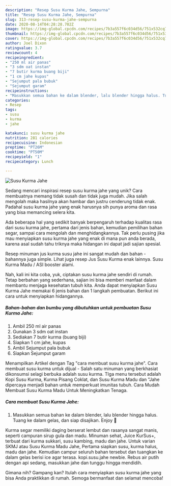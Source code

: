 ```yaml
---
description: "Resep Susu Kurma Jahe, Sempurna"
title: "Resep Susu Kurma Jahe, Sempurna"
slug: 313-resep-susu-kurma-jahe-sempurna
date: 2020-08-14T04:28:28.702Z
image: https://img-global.cpcdn.com/recipes/7b3a557f6c034d56/751x532cq70/susu-kurma-jahe-foto-resep-utama.jpg
thumbnail: https://img-global.cpcdn.com/recipes/7b3a557f6c034d56/751x532cq70/susu-kurma-jahe-foto-resep-utama.jpg
cover: https://img-global.cpcdn.com/recipes/7b3a557f6c034d56/751x532cq70/susu-kurma-jahe-foto-resep-utama.jpg
author: Joel Dixon
ratingvalue: 3.7
reviewcount: 4
recipeingredient:
- "250 ml air panas"
- "3 sdm oat instan"
- "7 butir kurma buang biji"
- "1 cm jahe kupas"
- "Sejumput pala bubuk"
- "Sejumput garam"
recipeinstructions:
- "Masukkan semua bahan ke dalam blender, lalu blender hingga halus. Tuang ke dalam gelas, dan siap disajikan. Enjoy 💖"
categories:
- Resep
tags:
- susu
- kurma
- jahe

katakunci: susu kurma jahe 
nutrition: 281 calories
recipecuisine: Indonesian
preptime: "PT26M"
cooktime: "PT50M"
recipeyield: "1"
recipecategory: Lunch

---
```



![Susu Kurma Jahe](https://img-global.cpcdn.com/recipes/7b3a557f6c034d56/751x532cq70/susu-kurma-jahe-foto-resep-utama.jpg)

Sedang mencari inspirasi resep susu kurma jahe yang unik? Cara membuatnya memang tidak susah dan tidak juga mudah. Jika salah mengolah maka hasilnya akan hambar dan justru cenderung tidak enak. Padahal susu kurma jahe yang enak harusnya sih punya aroma dan rasa yang bisa memancing selera kita.

Ada beberapa hal yang sedikit banyak berpengaruh terhadap kualitas rasa dari susu kurma jahe, pertama dari jenis bahan, kemudian pemilihan bahan segar, sampai cara mengolah dan menghidangkannya. Tak perlu pusing jika mau menyiapkan susu kurma jahe yang enak di mana pun anda berada, karena asal sudah tahu triknya maka hidangan ini dapat jadi sajian spesial.

Resep minuman jus kurma susu jahe ini sangat mudah dan bahan -bahannya juga simple. Lihat juga resep Jus Susu Kurma enak lainnya. Susu Kurma Madu / ASI booster alami.


Nah, kali ini kita coba, yuk, ciptakan susu kurma jahe sendiri di rumah. Tetap berbahan yang sederhana, sajian ini bisa memberi manfaat dalam membantu menjaga kesehatan tubuh kita. Anda dapat menyiapkan Susu Kurma Jahe memakai 6 jenis bahan dan 1 langkah pembuatan. Berikut ini cara untuk menyiapkan hidangannya.

<!--inarticleads1-->

##### Bahan-bahan dan bumbu yang dibutuhkan untuk pembuatan Susu Kurma Jahe:

1. Ambil 250 ml air panas
1. Gunakan 3 sdm oat instan
1. Sediakan 7 butir kurma (buang biji)
1. Siapkan 1 cm jahe, kupas
1. Ambil Sejumput pala bubuk
1. Siapkan Sejumput garam


Menampilkan Artikel dengan Tag &#34;cara membuat susu kurma jahe&#34;. Cara membuat susu kurma untuk dijual - Salah satu minuman yang berkhasiat dikonsumsi selagi berbuka adalah susu kurma. TIga menu tersebut adalah Kopi Susu Kurma, Kurma Pisang Coklat, dan Susu Kurma Madu dan &#34;Jahe dipercaya menjadi bahan untuk memperkuat imunitas tubuh. Cara Mudah Membuat Susu Kurma Madu Untuk Meningkatkan Tenaga. 

<!--inarticleads2-->

##### Cara membuat Susu Kurma Jahe:

1. Masukkan semua bahan ke dalam blender, lalu blender hingga halus. Tuang ke dalam gelas, dan siap disajikan. Enjoy 💖


Kurma segar memiliki daging berserat lembut dan rasanya sangat manis, seperti campuran sirup gula dan madu. Minuman sehat, Juice KurSus+, terbuat dari kurma sukkari, susu kambing, madu dan jahe. Untuk varian SKMJ atau Susu Kurma Madu Jahe, Pertama siapkan susu, kurma halus, madu dan jahe. Kemudian campur seluruh bahan tersebut dan tuangkan ke dalam gelas berisi ice agar terasa. kopi.susu.jahe newbie. Rebus air putih dengan api sedang, masukkan jahe dan tunggu hingga mendidih. 

Gimana nih? Gampang kan? Itulah cara menyiapkan susu kurma jahe yang bisa Anda praktikkan di rumah. Semoga bermanfaat dan selamat mencoba!
